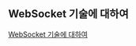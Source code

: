 ## WebSocket 기술에 대하여
[WebSocket 기술에 대하여](https://www.notion.so/WebSocket-4a38bf5e93104567b1b0b488ded51dd3)